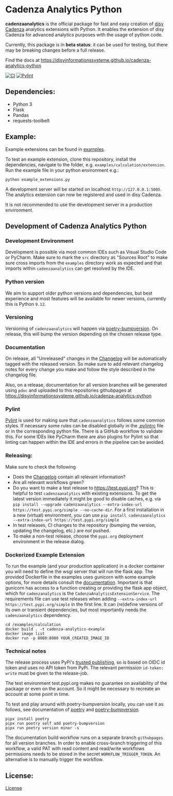 # Cadenza Analytics Python
**cadenzaanalytics** is the official package for fast and easy creation of [disy Cadenza](https://www.disy.net/en/products/disy-cadenza/) analytics extensions with Python.
It enables the extension of disy Cadenza for advanced analytics purposes with the usage of python code.

Currently, this package is in **beta status**: it can be used for testing, but there may be breaking changes before a full release.

Find the docs at https://disyinformationssysteme.github.io/cadenza-analytics-python

[![CI](https://github.com/DisyInformationssysteme/cadenza-analytics-python/actions/workflows/ci.yml/badge.svg)](https://github.com/DisyInformationssysteme/cadenza-analytics-python/actions/workflows/ci.yml)
[![Pylint](https://github.com/DisyInformationssysteme/cadenza-analytics-python/actions/workflows/pylint.yml/badge.svg)](https://github.com/DisyInformationssysteme/cadenza-analytics-python/actions/workflows/pylint.yml)

## Dependencies:
* Python 3
* Flask
* Pandas
* requests-toolbelt


## Example:
Example extensions can be found in [examples](https://github.com/DisyInformationssysteme/cadenza-analytics-python/tree/main/examples).

To test an example extension, clone this repository, install the dependencies, navigate to the folder, e.g. `examples/calculation/extension`.
Run the example file in your python environment e.g.:
```
python example_extensions.py
```
A development server will be started on localhost `http://127.0.0.1:5005`.
The analytics extension can now be registered and used in disy Cadenza.

It is not recommended to use the development server in a production environment.

## Development of Cadenza Analytics Python

### Development Environment
Development is possible via most common IDEs such as Visual Studio Code or PyCharm.
Make sure to mark the `src` directory as "Sources Root" to make sure cross imports from the `examples` directory work as expected and that imports within `cadenzaanalytics` can get resolved by the IDE.

### Python version
We aim to support older python versions and dependencies, but best experience and most features will be available for newer versions, currently this is Python `9.12`.

### Versioning
Versioning of `cadenzaanalytics` will happen via [poetry-bumpversion](https://github.com/monim67/poetry-bumpversion).
On release, this will bump the version depending on the chosen release type.

### Documentation
On release, all "Unreleased" changes in the [Changelog](CHANGELOG.md) will be automatically tagged with the released version.
So make sure to add relevant changelog notes for every change you make and follow the style described in the changelog file.

Also, on a release, documentation for all version branches will be generated using `pdoc` and uploaded to this repositories githubpages at https://disyinformationssysteme.github.io/cadenza-analytics-python

### Pylint
[Pylint](https://github.com/pylint-dev/pylint) is used for making sure that `cadenzaanalytics` follows some common styles.
If necessary some rules can be disabled globally in the [.pylintrc](.pylintrc) file or in the corresponding python file.
There is a GitHub workflow to validate this.
For some IDEs like PyCharm there are also plugins for Pylint so that linting can happen within the IDE and errors in the pipeline can be avoided.

### Releasing:
Make sure to check the following
- Does the [Changelog](CHANGELOG.md) contain all relevant information?
- Are all relevant workflows green?
- Do you want to make a test release to https://test.pypi.org?
This is helpful to test `cadenzaanalytics` with existing extensions.
To get the latest version immediately it might be good to disable caches, e.g. via `pip install --upgrade cadenzaanalytics --extra-index-url https://test.pypi.org/simple --no-cache-dir`.
For a first installation in a new (virtual) environment, you can use `pip install cadenzaanalytics --extra-index-url https://test.pypi.org/simple`
- In test releases, CI changes to the repository (bumping the version, updating the changelog, etc.) are _not_ pushed.
- To make a non-test release, choose the `pypi.org` deployment environment in the release dialog.

### Dockerized Example Extension
To run the example (and your production application) in a docker container you will need to define the wsgi server that will run the flask app.
The provided Dockerfile in the examples uses gunicorn with some example options, for more details consult the [documentation](https://docs.gunicorn.org/en/latest/settings.html).
Important is that gunicorn has access to a function creating or providing the flask app object, which for `cadenzanalytics` is the `CadenzaAnalyticsExtensionService`.
The requirements file can use test releases when adding `--extra-index-url https://test.pypi.org/simple` in the first line.
It can (re)define versions of its own or transient dependencies, but most importantly needs the `cadenzaanalytics` dependency.
```commandline
cd /examples/calculation
docker build . -t cadenza-analytics-example
docker image list
docker run -p 8080:8080 YOUR_CREATED_IMAGE_ID
```

### Technical notes
The release process uses PyPi's [trusted publishing](https://docs.pypi.org/trusted-publishers/), so is based on
OIDC id token and uses no API token from PyPi.
The relevant permission `id-token: write` must be given to the release-job.

The test environment test.pypi.org makes no guarantee on availability of the package or even on the account.
So it might be necessary to recreate an account at some point in time.

To test and play around with poetry-bumpversion locally, you can use it as follows, see documentation of [poetry](https://python-poetry.org/docs/#installing-with-pipx) and [poetry-bumpversion](https://pypi.org/project/poetry-bumpversion/)
```commandline
pipx install poetry
pipx run poetry self add poetry-bumpversion
pipx run poetry version minor -s
```

The documentation build workflow runs on a separate branch `githubpages` for all version branches.
In order to enable cross-branch triggering of this workflow, a valid PAT with read content and read/write workflows permissions needs to be stored in the secret `WORKFLOW_TRIGGER_TOKEN`.
An alternative is to manually trigger the workflow.

## License:
[License](LICENSE.md)
